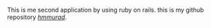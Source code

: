 This is me second application by using ruby on rails. this is my github repository [*hmmurad*](http://github.com/hmmurad).